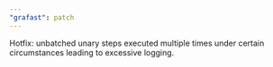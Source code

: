 ```yaml
---
"grafast": patch
---
```


Hotfix: unbatched unary steps executed multiple times under certain
circumstances leading to excessive logging.
